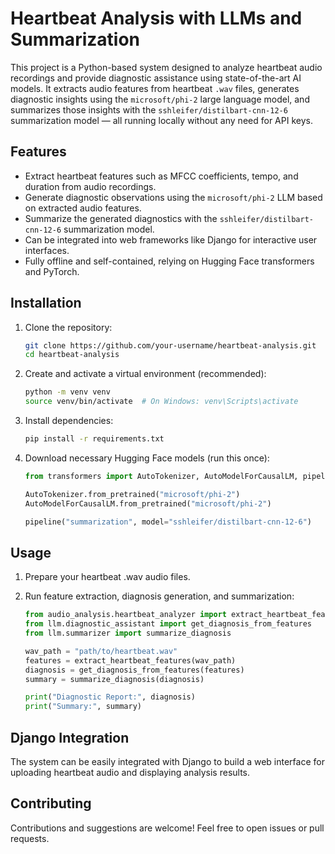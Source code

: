 # Heartbeat Analysis with LLMs and Summarization

This project is a Python-based system designed to analyze heartbeat audio recordings and provide diagnostic assistance using state-of-the-art AI models. It extracts audio features from heartbeat `.wav` files, generates diagnostic insights using the `microsoft/phi-2` large language model, and summarizes those insights with the `sshleifer/distilbart-cnn-12-6` summarization model — all running locally without any need for API keys.

## Features

- Extract heartbeat features such as MFCC coefficients, tempo, and duration from audio recordings.
- Generate diagnostic observations using the `microsoft/phi-2` LLM based on extracted audio features.
- Summarize the generated diagnostics with the `sshleifer/distilbart-cnn-12-6` summarization model.
- Can be integrated into web frameworks like Django for interactive user interfaces.
- Fully offline and self-contained, relying on Hugging Face transformers and PyTorch.

## Installation

1. Clone the repository:

   ```bash
   git clone https://github.com/your-username/heartbeat-analysis.git
   cd heartbeat-analysis

2. Create and activate a virtual environment (recommended):
    ```bash
    python -m venv venv
    source venv/bin/activate  # On Windows: venv\Scripts\activate

3. Install dependencies:
    ```bash
    pip install -r requirements.txt

4. Download necessary Hugging Face models (run this once):
    ```python
    from transformers import AutoTokenizer, AutoModelForCausalLM, pipeline

    AutoTokenizer.from_pretrained("microsoft/phi-2")
    AutoModelForCausalLM.from_pretrained("microsoft/phi-2")

    pipeline("summarization", model="sshleifer/distilbart-cnn-12-6")

## Usage

1. Prepare your heartbeat .wav audio files.

2. Run feature extraction, diagnosis generation, and summarization:
    ```python
    from audio_analysis.heartbeat_analyzer import extract_heartbeat_features
    from llm.diagnostic_assistant import get_diagnosis_from_features
    from llm.summarizer import summarize_diagnosis

    wav_path = "path/to/heartbeat.wav"
    features = extract_heartbeat_features(wav_path)
    diagnosis = get_diagnosis_from_features(features)
    summary = summarize_diagnosis(diagnosis)

    print("Diagnostic Report:", diagnosis)
    print("Summary:", summary)

## Django Integration
The system can be easily integrated with Django to build a web interface for uploading heartbeat audio and displaying analysis results.

## Contributing
Contributions and suggestions are welcome! Feel free to open issues or pull requests.